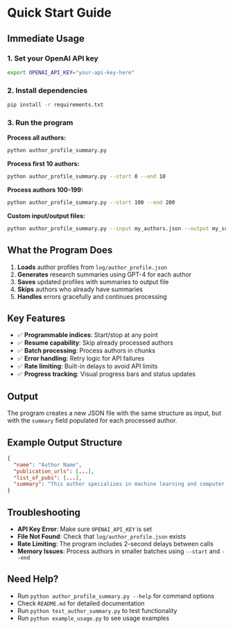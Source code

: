 # Quick Start Guide

## Immediate Usage

### 1. Set your OpenAI API key
```bash
export OPENAI_API_KEY="your-api-key-here"
```

### 2. Install dependencies
```bash
pip install -r requirements.txt
```

### 3. Run the program

**Process all authors:**
```bash
python author_profile_summary.py
```

**Process first 10 authors:**
```bash
python author_profile_summary.py --start 0 --end 10
```

**Process authors 100-199:**
```bash
python author_profile_summary.py --start 100 --end 200
```

**Custom input/output files:**
```bash
python author_profile_summary.py --input my_authors.json --output my_summaries.json
```

## What the Program Does

1. **Loads** author profiles from `log/author_profile.json`
2. **Generates** research summaries using GPT-4 for each author
3. **Saves** updated profiles with summaries to output file
4. **Skips** authors who already have summaries
5. **Handles** errors gracefully and continues processing

## Key Features

- ✅ **Programmable indices**: Start/stop at any point
- ✅ **Resume capability**: Skip already processed authors
- ✅ **Batch processing**: Process authors in chunks
- ✅ **Error handling**: Retry logic for API failures
- ✅ **Rate limiting**: Built-in delays to avoid API limits
- ✅ **Progress tracking**: Visual progress bars and status updates

## Output

The program creates a new JSON file with the same structure as input, but with the `summary` field populated for each processed author.

## Example Output Structure
```json
{
  "name": "Author Name",
  "publication_urls": [...],
  "list_of_pubs": [...],
  "summary": "This author specializes in machine learning and computer vision..."
}
```

## Troubleshooting

- **API Key Error**: Make sure `OPENAI_API_KEY` is set
- **File Not Found**: Check that `log/author_profile.json` exists
- **Rate Limiting**: The program includes 2-second delays between calls
- **Memory Issues**: Process authors in smaller batches using `--start` and `--end`

## Need Help?

- Run `python author_profile_summary.py --help` for command options
- Check `README.md` for detailed documentation
- Run `python test_author_summary.py` to test functionality
- Run `python example_usage.py` to see usage examples
